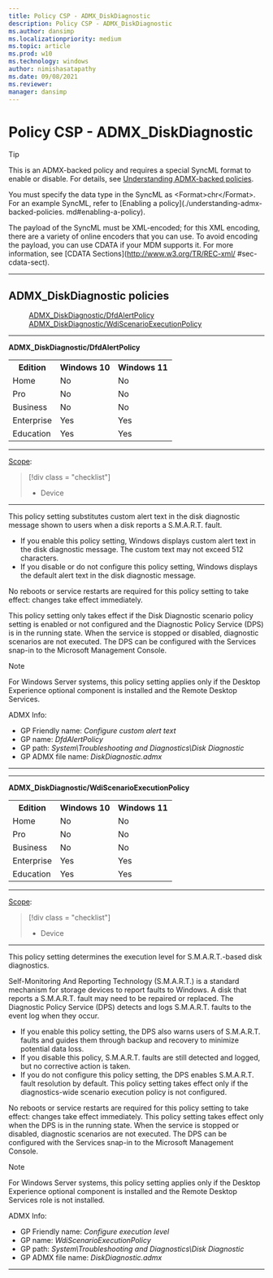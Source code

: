 ```yaml
---
title: Policy CSP - ADMX_DiskDiagnostic
description: Policy CSP - ADMX_DiskDiagnostic
ms.author: dansimp
ms.localizationpriority: medium
ms.topic: article
ms.prod: w10
ms.technology: windows
author: nimishasatapathy
ms.date: 09/08/2021
ms.reviewer: 
manager: dansimp
---
```


# Policy CSP - ADMX_DiskDiagnostic

> [!TIP]
> This is an ADMX-backed policy and requires a special SyncML format to enable or disable. For 
details, see [Understanding ADMX-backed policies](./understanding-admx-backed-policies.md).
> 
> You must specify the data type in the SyncML as &lt;Format&gt;chr&lt;/Format&gt;. For an 
example SyncML, refer to [Enabling a policy](./understanding-admx-backed-policies.
md#enabling-a-policy).
> 
> The payload of the SyncML must be XML-encoded; for this XML encoding, there are a variety of 
online encoders that you can use. To avoid encoding the payload, you can use CDATA if your MDM 
supports it. For more information, see [CDATA Sections](http://www.w3.org/TR/REC-xml/
#sec-cdata-sect).

<hr/>

<!--Policies-->
## ADMX_DiskDiagnostic policies  

<dl>
  <dd>
    <a href="#admx-diskdiagnostic-dfdalertpolicy">ADMX_DiskDiagnostic/DfdAlertPolicy</a>
  </dd>
  <dd>
    <a href="#admx-diskdiagnostic-wdiscenarioexecutionpolicy">ADMX_DiskDiagnostic/WdiScenarioExecutionPolicy</a>
  </dd>
</dl>


<hr/>

<!--Policy-->
<a href="" id="admx-diskdiagnostic-dfdalertpolicy"></a>**ADMX_DiskDiagnostic/DfdAlertPolicy**  

<!--SupportedSKUs-->
<table>
<tr>
    <th>Edition</th>
    <th>Windows 10</th>
    <th>Windows 11</th>
</tr>
<tr>
    <td>Home</td>
    <td>No</td>
    <td>No</td>
</tr>
<tr>
    <td>Pro</td>
    <td>No</td>
    <td>No</td>
<tr>
    <td>Business</td>
    <td>No</td>
    <td>No</td>
</tr>
<tr>
    <td>Enterprise</td>
    <td>Yes</td>
    <td>Yes</td>
</tr>
<tr>
    <td>Education</td>
    <td>Yes</td>
    <td>Yes</td>
</tr>
</table>

<!--/SupportedSKUs-->
<hr/>

<!--Scope-->
[Scope](./policy-configuration-service-provider.md#policy-scope):

> [!div class = "checklist"]
> * Device

<hr/>

<!--/Scope-->
<!--Description-->
This policy setting substitutes custom alert text in the disk diagnostic message shown to users when a disk reports a S.M.A.R.T. fault.

- If you enable this policy setting, Windows displays custom alert text in the disk diagnostic message. The custom text may not exceed 512 characters.
- If you disable or do not configure this policy setting, Windows displays the default alert text in the disk diagnostic message. 

No reboots or service restarts are required for this policy setting to take effect: changes take effect immediately. 

This policy setting only takes effect if the Disk Diagnostic scenario policy setting is enabled or not configured and the Diagnostic Policy Service (DPS) is in the running state. When the service is stopped or disabled, diagnostic scenarios are not executed. 
The DPS can be configured with the Services snap-in to the Microsoft Management Console.

> [!NOTE]
> For Windows Server systems, this policy setting applies only if the Desktop Experience optional component is installed and the Remote Desktop Services.

<!--/Description-->

<!--ADMXBacked-->
ADMX Info:  
-   GP Friendly name: *Configure custom alert text*
-   GP name: *DfdAlertPolicy*
-   GP path: *System\Troubleshooting and Diagnostics\Disk Diagnostic*
-   GP ADMX file name: *DiskDiagnostic.admx*

<!--/ADMXBacked-->
<!--/Policy-->
<hr/>
<hr/>

<!--Policy-->
<a href="" id="admx-diskdiagnostic-wdiscenarioexecutionpolicy"></a>**ADMX_DiskDiagnostic/WdiScenarioExecutionPolicy**  

<!--SupportedSKUs-->
<table>
<tr>
    <th>Edition</th>
    <th>Windows 10</th>
    <th>Windows 11</th>
</tr>
<tr>
    <td>Home</td>
    <td>No</td>
    <td>No</td>
</tr>
<tr>
    <td>Pro</td>
    <td>No</td>
    <td>No</td>
<tr>
    <td>Business</td>
    <td>No</td>
    <td>No</td>
</tr>
<tr>
    <td>Enterprise</td>
    <td>Yes</td>
    <td>Yes</td>
</tr>
<tr>
    <td>Education</td>
    <td>Yes</td>
    <td>Yes</td>
</tr>
</table>

<!--/SupportedSKUs-->
<hr/>

<!--Scope-->
[Scope](./policy-configuration-service-provider.md#policy-scope):

> [!div class = "checklist"]
> * Device

<hr/>

<!--/Scope-->
<!--Description-->
This policy setting determines the execution level for S.M.A.R.T.-based disk diagnostics. 

Self-Monitoring And Reporting Technology (S.M.A.R.T.) is a standard mechanism for storage devices to report faults to Windows. A disk that reports a S.M.A.R.T. fault may need to be repaired or replaced. The Diagnostic Policy Service (DPS) detects and logs S.M.A.R.T. faults to the event log when they occur.
  
- If you enable this policy setting, the DPS also warns users of S.M.A.R.T. faults and guides them through backup and recovery to minimize potential data loss.  
- If you disable this policy, S.M.A.R.T. faults are still detected and logged, but no corrective action is taken. 
- If you do not configure this policy setting, the DPS enables S.M.A.R.T. fault resolution by default. This policy setting takes effect only if the diagnostics-wide scenario execution policy is not configured.  

No reboots or service restarts are required for this policy setting to take effect: changes take effect immediately. 
This policy setting takes effect only when the DPS is in the running state. When the service is stopped or disabled, diagnostic scenarios are not executed. The DPS can be configured with the Services snap-in to the Microsoft Management Console. 

> [!NOTE]
> For Windows Server systems, this policy setting applies only if the Desktop Experience optional component is installed and the Remote Desktop Services role is not installed.
			
<!--/Description-->

<!--ADMXBacked-->
ADMX Info:  
-   GP Friendly name: *Configure execution level*
-   GP name: *WdiScenarioExecutionPolicy*
-   GP path: *System\Troubleshooting and Diagnostics\Disk Diagnostic*
-   GP ADMX file name: *DiskDiagnostic.admx*

<!--/ADMXBacked-->
<!--/Policy-->
<hr/>


<!--/Policies-->

